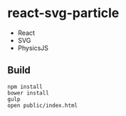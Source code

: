 # react-svg-particle

- React
- SVG
- PhysicsJS

## Build

```
npm install
bower install
gulp
open public/index.html
```
